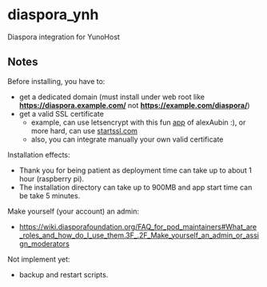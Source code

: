 diaspora_ynh
==========

Diaspora integration for YunoHost

Notes
--------------

Before installing, you have to:

- get a dedicated domain (must install under web root like **https://diaspora.example.com/** not **https://example.com/diaspora/**)
- get a valid SSL certificate
  - example, can use letsencrypt with this fun [app](https://github.com/YunoHost-Apps/letsencrypt_ynh) of alexAubin :), or more hard, can use [startssl.com](https://www.startssl.com/)
  - also, you can integrate manually your own valid certificate

Installation effects:

- Thank you for being patient as deployment time can take up to about 1 hour (raspberry pi).
- The installation directory can take up to 900MB and app start time can be take 5 minutes.

Make yourself (your account) an admin:
- https://wiki.diasporafoundation.org/FAQ_for_pod_maintainers#What_are_roles_and_how_do_I_use_them.3F_.2F_Make_yourself_an_admin_or_assign_moderators

Not implement yet:

- backup and restart scripts.

